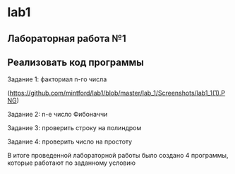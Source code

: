# lab1
Лабораторная работа №1
---------
Реализовать код программы
---------
Задание 1: факториал n-го числа

(https://github.com/mintford/lab1/blob/master/lab_1/Screenshots/lab1_1(1).PNG)

Задание 2: n-е число Фибоначчи



Задание 3: проверить строку на полиндром



Задание 4: проверить число на простоту



В итоге проведенной лабораторной работы было создано 4 программы, которые работают по заданному условию
